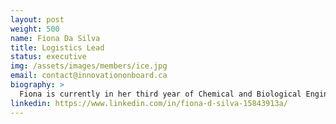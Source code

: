 ```yaml
---
layout: post
weight: 500
name: Fiona Da Silva
title: Logistics Lead
status: executive
img: /assets/images/members/ice.jpg
email: contact@innovationonboard.ca
biography: >
  Fiona is currently in her third year of Chemical and Biological Engineering at UBC. She is passionate about sustainability and the natural world, she has served as captain of battery team for one of the largest student design teams in UBC "Envision".
linkedin: https://www.linkedin.com/in/fiona-d-silva-15843913a/
---
```

